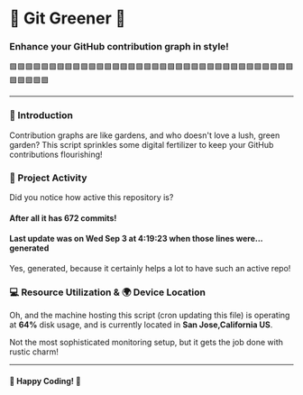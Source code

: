# 🌱 Git Greener 🌿
### Enhance your GitHub contribution graph in style!
🟩🟩🟩🟩🟩🟩🟩🟩🟩🟩🟩🟩🟩🟩🟩🟩🟩🟩🟩🟩🟩🟩🟩🟩🟩🟩🟩🟩🟩🟩🟩🟩🟩🟩🟩🟩🟩🟩🟩🟩🟩

---

### 🎨 Introduction
Contribution graphs are like gardens, and who doesn't love a lush, green garden? This script sprinkles some digital fertilizer to keep your GitHub contributions flourishing!

### 🚀 Project Activity
Did you notice how active this repository is?
#### After all it has 672 commits!

#### Last update was on Wed Sep 3 at 4:19:23 when those lines were... generated

Yes, generated, because it certainly helps a lot to have such an active repo!


### 💻 Resource Utilization & 🌍 Device Location
Oh, and the machine hosting this script (cron updating this file) is operating at **64%** disk usage, and is currently located in **San Jose,California US**.

Not the most sophisticated monitoring setup, but it gets the job done with rustic charm!

---

#### 🌟 Happy Coding! 🌟
